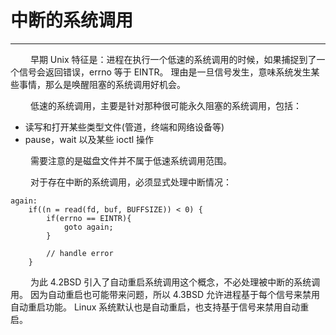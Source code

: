 # 中断的系统调用
***

&emsp;&emsp;
早期 Unix 特征是：进程在执行一个低速的系统调用的时候，如果捕捉到了一个信号会返回错误，errno 等于 EINTR。
理由是一旦信号发生，意味系统发生某些事情，那么是唤醒阻塞的系统调用好机会。

&emsp;&emsp;
低速的系统调用，主要是针对那种很可能永久阻塞的系统调用，包括：

+ 读写和打开某些类型文件(管道，终端和网络设备等)
+ pause，wait 以及某些 ioctl 操作

&emsp;&emsp;
需要注意的是磁盘文件并不属于低速系统调用范围。

&emsp;&emsp;
对于存在中断的系统调用，必须显式处理中断情况：

    again:
        if((n = read(fd, buf, BUFFSIZE)) < 0) {
            if(errno == EINTR){
                goto again;
            }
            
            // handle error
        }
 
&emsp;&emsp;
为此 4.2BSD 引入了自动重启系统调用这个概念，不必处理被中断的系统调用。
因为自动重启也可能带来问题，所以 4.3BSD 允许进程基于每个信号来禁用自动重启功能。
Linux 系统默认也是自动重启，也支持基于信号来禁用自动重启。